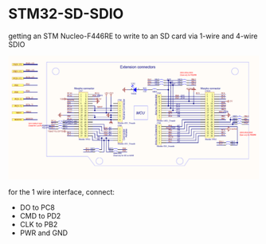 # STM32-SD-SDIO
getting an STM Nucleo-F446RE to write to an SD card via 1-wire and 4-wire  SDIO

![board pinout](NucleoF446REpinout.png)

for the 1 wire interface, connect:
- DO to PC8
- CMD to PD2
- CLK to PB2
- PWR and GND
